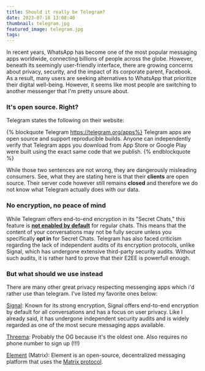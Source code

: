 ```yaml
---
title: Should it really be Telegram?
date: 2023-07-18 13:08:40
thumbnail: telegram.jpg
featured_image: telegram.jpg
tags:
---
```


In recent years, WhatsApp has become one of the most popular messaging apps worldwide, connecting billions of people across the globe. However, beneath its seemingly user-friendly interface, there are growing concerns about privacy, security, and the impact of its corporate parent, Facebook. As a result, many users are seeking alternatives to WhatsApp that prioritize their digital well-being. However, it seems like most people are switching to another messenger that I'm pretty unsure about.

### It's open source. Right?


Telegram states the following on their website:

{% blockquote Telegram https://telegram.org/apps%}
Telegram apps are open source and support reproducible builds. Anyone can independently verify that Telegram apps you download from App Store or Google Play were built using the exact same code that we publish.
{% endblockquote %}


While those two sentences are not wrong, they are dangerously misleading consumers. See, what they are stating here is that their **clients** are open source. Their server code however still remains **closed** and therefore we do not know what Telegram actually does with our data. 

### No encryption, no peace of mind

While Telegram offers end-to-end encryption in its "Secret Chats," this feature is [**not enabled by default**](https://www.howtogeek.com/709484/how-to-start-an-encrypted-secret-chat-in-telegram/) for regular chats. This means that the content of your conversations may not be fully secure unless you specifically **opt in** for Secret Chats. Telegram has also faced criticism regarding the lack of independent audits of its encryption protocols, unlike Signal, which has undergone extensive third-party security audits. Without such audits, it is rather hard to prove that their E2EE is powerfull enough.

### But what should we use instead

There are many other great privacy respecting messenging apps which i'd rather use than telegram. I've listed my favorite ones below:

[Signal](https://www.signal.org/de/): Known for its strong encryption, Signal offers end-to-end encryption by default for all conversations and has a focus on user privacy. Like I already said, it has undergone independent security audits and is widely regarded as one of the most secure messaging apps available.

[Threema](https://threema.ch/de): Probably the OG because it's the oldest one. Also requires no phone number to sign up (!!!)

[Element](https://element.io/) (Matrix): Element is an open-source, decentralized messaging platform that uses the [Matrix protocol](https://matrix.org/). 
